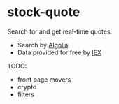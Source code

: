 # stock-quote

Search for and get real-time quotes.

- Search by [Algolia](https://www.algolia.com/)
- Data provided for free by [IEX](https://iextrading.com/developer/)

TODO:
- front page movers
- crypto
- filters
